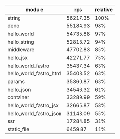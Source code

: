 
| module                  | rps      | relative |
| ----------------------- | -------- | -------- |
| string                  | 56217.35 | 100%     |
| deno                    | 55184.93 | 98%      |
| hello_world             | 54735.88 | 97%      |
| hello_string            | 52813.72 | 94%      |
| middleware              | 47702.83 | 85%      |
| hello_jsx               | 42271.77 | 75%      |
| hello_world_fastro      | 35437.34 | 63%      |
| hello_world_fastro_html | 35403.52 | 63%      |
| params                  | 35360.87 | 63%      |
| hello_json              | 34546.32 | 61%      |
| container               | 33289.99 | 59%      |
| hello_world_fastro_jsx  | 32665.87 | 58%      |
| hello_world_fastro_json | 31148.09 | 55%      |
| ssr                     | 17284.85 | 31%      |
| static_file             | 6459.87  | 11%      |